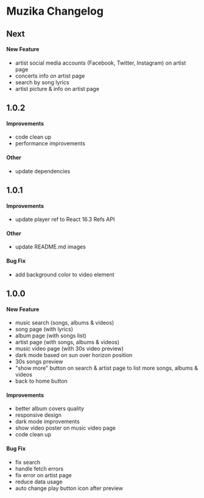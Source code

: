 # Muzika Changelog

## Next
#### New Feature
- artist social media accounts (Facebook, Twitter, Instagram) on artist page
- concerts info on artist page
- search by song lyrics
- artist picture & info on artist page

## 1.0.2
#### Improvements
- code clean up
- performance improvements

#### Other
- update dependencies

## 1.0.1
#### Improvements
- update player ref to React 16.3 Refs API

#### Other
- update README.md images

#### Bug Fix
- add background color to video element

## 1.0.0
#### New Feature
- music search (songs, albums & videos)
- song page (with lyrics)
- album page (with songs list)
- artist page (with songs, albums & videos)
- music video page (with 30s video preview)
- dark mode based on sun over horizon position
- 30s songs preview
- "show more" button on search & artist page to list more songs, albums & videos
- back to home button

#### Improvements
- better album covers quality
- responsive design
- dark mode improvements
- show video poster on music video page
- code clean up

#### Bug Fix
- fix search
- handle fetch errors
- fix error on artist page
- reduce data usage
- auto change play button icon after preview
